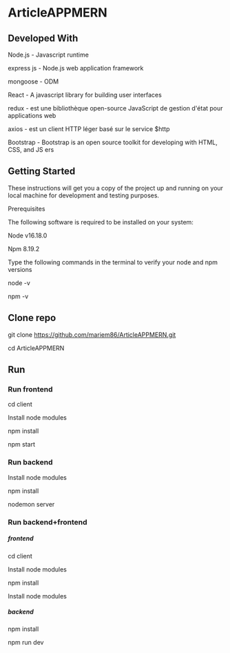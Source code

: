 # ArticleAPPMERN
## Developed With
Node.js - Javascript runtime


express js -  Node.js web application framework


mongoose - ODM

React - A javascript library for building user interfaces


redux - est une bibliothèque open-source JavaScript de gestion d'état pour applications web

axios -  est un client HTTP léger basé sur le service $http


Bootstrap  - Bootstrap is an open source toolkit for developing with HTML, CSS, and JS
ers

## Getting Started

These instructions will get you a copy of the project up and running on your local machine for development and testing purposes.

Prerequisites


The following software is required to be installed on your system:


Node v16.18.0


Npm 8.19.2


Type the following commands in the terminal to verify your node and npm versions

node -v


npm -v





## Clone repo


git clone https://github.com/mariem86/ArticleAPPMERN.git



cd ArticleAPPMERN






## Run


### Run frontend



cd client


Install node modules


npm install


npm start


### Run backend

Install node modules


npm install


nodemon server


### Run backend+frontend

##### frontend

cd client


Install node modules


npm install


Install node modules


##### backend

npm install


npm run dev

